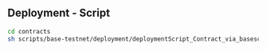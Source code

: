 ## Deployment - Script

```bash
cd contracts
sh scripts/base-testnet/deployment/deploymentScript_Contract_via_basescan.sh
```